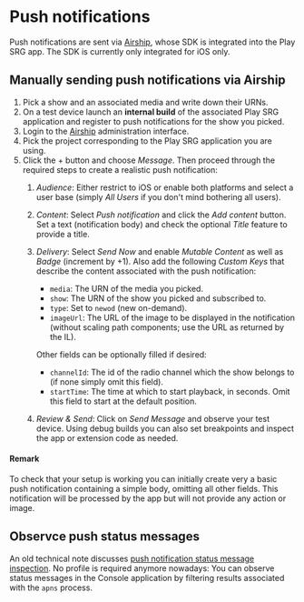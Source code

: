 # Push notifications

Push notifications are sent via [Airship](https://www.airship.com), whose SDK is integrated into the Play SRG app. The SDK is currently only integrated for iOS only.

## Manually sending push notifications via Airship

1. Pick a show and an associated media and write down their URNs.
1. On a test device launch an **internal build** of the associated Play SRG application and register to push notifications for the show you picked.
1. Login to the [Airship](https://go.airship.com/accounts/login) administration interface.
1. Pick the project corresponding to the Play SRG application you are using.
1. Click the + button and choose _Message_. Then proceed through the required steps to create a realistic push notification:
    1. _Audience_: Either restrict to iOS or enable both platforms and select a user base (simply _All Users_ if you don't mind bothering all users).
    1. _Content_: Select _Push notification_ and click the _Add content_ button. Set a text (notification body) and check the optional _Title_ feature to provide a title.
    1. _Delivery_: Select _Send Now_ and enable _Mutable Content_ as well as _Badge_ (increment by +1). Also add the following _Custom Keys_ that describe the content associated with the push notification:
        - `media`: The URN of the media you picked.
        - `show`: The URN of the show you picked and subscribed to.
        - `type`: Set to `newod` (new on-demand).
        - `imageUrl`: The URL of the image to be displayed in the notification (without scaling path components; use the URL as returned by the IL).

        Other fields can be optionally filled if desired:
    
        - `channelId`: The id of the radio channel which the show belongs to (if none simply omit this field).
        - `startTime`: The time at which to start playback, in seconds. Omit this field to start at the default position.

    1. _Review & Send_: Click on _Send Message_ and observe your test device. Using debug builds you can also set breakpoints and inspect the app or extension code as needed.

#### Remark

To check that your setup is working you can initially create very a basic push notification containing a simple body, omitting all other fields. This notification will be processed by the app but will not provide any action or image.

## Observce push status messages

An old technical note discusses [push notification status message inspection](https://developer.apple.com/library/archive/technotes/tn2265/_index.html). No profile is required anymore nowadays: You can observe status messages in the Console application by filtering results associated with the `apns` process.
